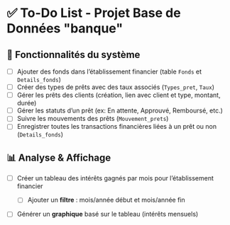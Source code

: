 # ✅ To-Do List - Projet Base de Données "banque"

## 🏦 Fonctionnalités du système
- [ ] Ajouter des fonds dans l’établissement financier (table `Fonds` et `Details_fonds`)
- [ ] Créer des types de prêts avec des taux associés (`Types_pret`, `Taux`)
- [ ] Gérer les prêts des clients (création, lien avec client et type, montant, durée)
- [ ] Gérer les statuts d’un prêt (ex: En attente, Approuvé, Remboursé, etc.)
- [ ] Suivre les mouvements des prêts (`Mouvement_prets`)
- [ ] Enregistrer toutes les transactions financières liées à un prêt ou non (`Details_fonds`)

## 📊 Analyse & Affichage
- [ ] Créer un tableau des intérêts gagnés par mois pour l’établissement financier
    - [ ] Ajouter un **filtre** : mois/année début et mois/année fin
- [ ] Générer un **graphique** basé sur le tableau (intérêts mensuels)

